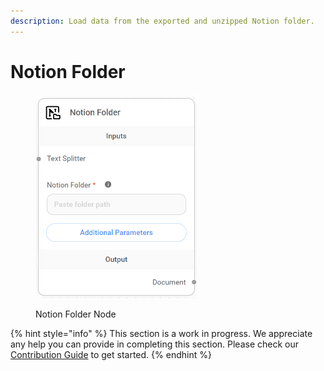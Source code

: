 ```yaml
---
description: Load data from the exported and unzipped Notion folder.
---
```


# Notion Folder

<figure><img src="../../../.gitbook/assets/image (3) (1) (1) (1) (1) (1) (1) (1) (1) (1).png" alt="" width="259"><figcaption><p>Notion Folder Node</p></figcaption></figure>

{% hint style="info" %}
This section is a work in progress. We appreciate any help you can provide in completing this section. Please check our [Contribution Guide](../../../contributing/) to get started.
{% endhint %}
